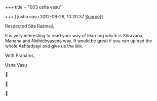 +++
title = "003 usha vasu"

+++
[[usha vasu	2012-06-26, 10:20:37 [Source](https://groups.google.com/g/samskrita/c/Ur6lpPYtxXM)]]



Respected Sita Raamaji,

It is very interesting to read your way of learning which is Shravana, Manana and Nidhidhyasana way. It would be great if you can upload the whole Ashtadyayi and give us the link.

With Pranams,

Usha Vasu  
  







